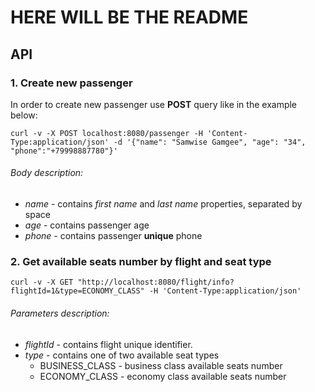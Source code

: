 # HERE WILL BE THE README

## API

### 1. Create new passenger
In order to create new passenger use **POST** query like in the example below:
```
curl -v -X POST localhost:8080/passenger -H 'Content-Type:application/json' -d '{"name": "Samwise Gamgee", "age": "34", "phone":"+79998887780"}'
```
###### Body description:
* *name* - contains *first name* and *last name* properties, separated by space
* *age* - contains passenger age
* *phone* - contains passenger **unique** phone

### 2. Get available seats number by flight and seat type
```
curl -v -X GET "http://localhost:8080/flight/info?flightId=1&type=ECONOMY_CLASS" -H 'Content-Type:application/json'
```
###### Parameters description:
* *flightId* - contains flight unique identifier.
* *type* - contains one of two available seat types
    * BUSINESS_CLASS - business class available seats number
    * ECONOMY_CLASS - economy class available seats number
